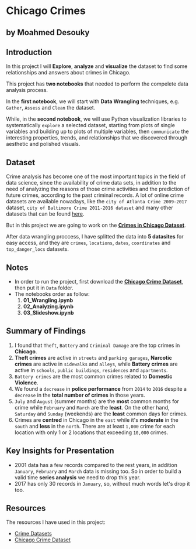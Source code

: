 # Chicago Crimes 
## by Moahmed Desouky

## Introduction
In this project I will **Explore**, **analyze** and **visualize** the dataset to find some relationships and answers about crimes in Chicago.

This project has **two notebooks** that needed to perform the compelete data analysis process. 

In the **first notebook**, we will start with **Data Wrangling** techniques, e.g. `Gather`, `Assess` and `Clean` the dataset. 

While, in the **second notebook**, we will use Python visualization libraries to systematically `explore` a selected dataset, starting from plots of single variables and building up to plots of multiple variables, then `communicate` the interesting properties, trends, and relationships that we discovered through aesthetic and polished visuals.

## Dataset
Crime analysis has become one of the most important topics in the field of data science, since the availability of crime data sets, in addition to the need of analyzing the reasons of those crime activities and the prediction of future crimes, according to the past criminal records. A lot of online crime datasets are available nowadays, like the `city of Atlanta Crime 2009-2017` dataset, `city of Baltimore Crime 2011-2016 dataset` and many other datasets that can be found [here](https://data.world/datasets/crime).

But in this project we are going to work on the [**Crimes in Chicago Dataset**](https://www.kaggle.com/currie32/crimes-in-chicago).

After data wrangling proccess, I have splitted the data into **5 datasites** for easy access, and they are `crimes`, `locations`, `dates`, `coordinates` and `top_danger_locs` datasets.

## Notes
- In order to run the project, first download the [**Chicago Crime Dataset**](https://www.kaggle.com/currie32/crimes-in-chicago), then put it in `Data` folder.
- The notebooks order as follow:
    1. **01_Wrangling.ipynb**
    2. **02_Analyzing.ipynb**
    3. **03_Slideshow.ipynb**

## Summary of Findings
1. I found that `Theft`, `Battery` and `Criminal Damage` are the top crimes in **Chicago**.
2. **Theft crimes** are active in `streets` and `parking garages`, **Narcotic crimes** are active in `sidewalks` and `alleys`, while **Battery crimes** are active in `schools`, `public buildings`, `residences` and `apartments`.
3. `Battery crimes` are the most common crimes related to **Domestic Violence**.
4. We found a `decrease` in **police performance** from `2014` to `2016` despite a `decrease` in the **total number of crimes** in those years.
5. `July` and `August` (summer months) are the **most** common months for crime while `February` and `March` are the **least**. On the other hand, `Saturday` and `Sunday` (weekends) are the **least** common days for crimes.
6. Crimes are **centred** in Chicago in the `east` while it's **moderate** in the `south` and **less** in the `north`. There are at least `1,000` crime for each location with only 1 or 2 locations that exceeding `10,000` crimes.


## Key Insights for Presentation
- 2001 data has a few records compared to the rest years, in addition `January`, `February` and `March` data is missing too. So in order to build a valid time **series analysis** we need to drop this year.
- 2017 has only 30 records in `January`, so, without much words let's drop it too.

## Resources
The resources I have used in this project:
- [Crime Datasets](https://data.world/datasets/crime)
- [Chicago Crime Dataset](https://www.kaggle.com/currie32/crimes-in-chicago)
